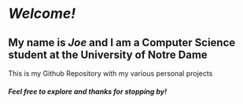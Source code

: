 # ***Welcome!*** 
## My name is _Joe_ and I am a Computer Science student at the University of Notre Dame
This is my Github Repository with my various personal projects

#### _Feel free to explore and thanks for stopping by!_


<!---
JoeWhelps/JoeWhelps is a ✨ special ✨ repository because its `README.md` (this file) appears on your GitHub profile.
You can click the Preview link to take a look at your changes.
--->
